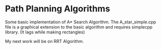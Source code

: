 # Path Planning Algorithms

Some basic implementation of A* Search Algorithm. The A_star_simple.cpp file is a graphical extension to the basic algorithm and requires simplecpp library.
(It lags while making rectangles)

My next work will be on RRT Algorithm.
